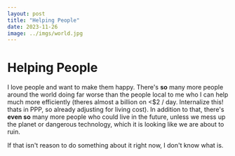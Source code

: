```yaml
---
layout: post
title: "Helping People"
date: 2023-11-26
image: ../imgs/world.jpg
---
```


# Helping People

I love people and want to make them happy. There's **so** many more people around the world doing far worse than the people local to me who I can help much more efficiently (theres almost a billion on <$2 / day. Internalize this! thats in PPP, so already adjusting for living cost). In addition to that, there's **even so** many more people who could live in the future, unless we mess up the planet or dangerous technology, which it is looking like we are about to ruin.   

If that isn't reason to do something about it right now, I don't know what is. 

